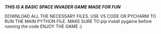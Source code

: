 ***THIS IS A BASIC SPACE INVADER GAME MADE FOR FUN***

DOWNLOAD ALL THE NECESSARY FILES.
USE VS CODE OR PYCHARM TO RUN THE MAIN PYTHON FILE.
MAKE SURE TO pip install pygame before running the code
ENJOY THE GAME :)
